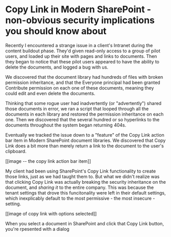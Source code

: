 # Copy Link in Modern SharePoint - non-obvious security implications you should know about

Recently I encountered a strange issue in a client's Intranet during the content buildout phase. They'd given read-only access to a group of pilot users, and loaded up their site with pages and links to documents. Then they began to notice that these pilot users appeared to have the ability to delete the documents, and logged a bug with us.

We discovered that the document library had hundreds of files with broken permission inheritance, and that the Everyone principal had been granted Contribute permission on each one of these documents, meaning they could edit and even delete the documents. 

Thinking that some rogue user had inadvertently (or "advertently") shared those documents in error, we ran a script that looped through all the documents in each library and restored the permission inheritance on each one. Then we discovered that the several hundred or so hyperlinks to the documents throughout the system began returning 404s.

Eventually we tracked the issue down to a "feature" of the Copy Link action bar item in Modern SharePoint document libraries. We discovered that Copy Link does a bit more than merely return a link to the document to the user's clipboard.

[[image  -- the copy link action bar item]]

My client had been using SharePoint's Copy Link functionality to create those links, just as we had taught them to. But what we didn't realize was that clicking Copy Link was actually breaking the security inheritance on the document, and *sharing it* to the entire company.  This was because the tenant settings that drove this funcitonality were left in their default settings, which inexplicably default to the most permissive - the most insecure - setting.

[[image of copy link with options selected]]

When you select a document in SharePoint and click that Copy Link button, you're rpesented with a dialog

